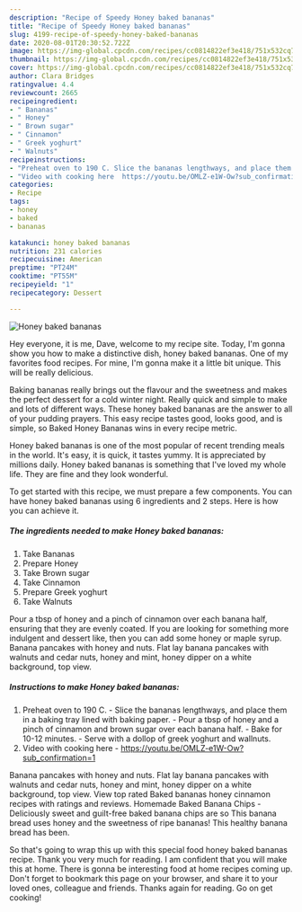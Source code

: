```yaml
---
description: "Recipe of Speedy Honey baked bananas"
title: "Recipe of Speedy Honey baked bananas"
slug: 4199-recipe-of-speedy-honey-baked-bananas
date: 2020-08-01T20:30:52.722Z
image: https://img-global.cpcdn.com/recipes/cc0814822ef3e418/751x532cq70/honey-baked-bananas-recipe-main-photo.jpg
thumbnail: https://img-global.cpcdn.com/recipes/cc0814822ef3e418/751x532cq70/honey-baked-bananas-recipe-main-photo.jpg
cover: https://img-global.cpcdn.com/recipes/cc0814822ef3e418/751x532cq70/honey-baked-bananas-recipe-main-photo.jpg
author: Clara Bridges
ratingvalue: 4.4
reviewcount: 2665
recipeingredient:
- " Bananas"
- " Honey"
- " Brown sugar"
- " Cinnamon"
- " Greek yoghurt"
- " Walnuts"
recipeinstructions:
- "Preheat oven to 190 C. Slice the bananas lengthways, and place them in a baking tray lined with baking paper.  Pour a tbsp of honey and a pinch of cinnamon and brown sugar over each banana half. Bake for 10-12 minutes. Serve with a dollop of greek yoghurt and wallnuts."
- "Video with cooking here  https://youtu.be/OMLZ-e1W-Ow?sub_confirmation=1"
categories:
- Recipe
tags:
- honey
- baked
- bananas

katakunci: honey baked bananas 
nutrition: 231 calories
recipecuisine: American
preptime: "PT24M"
cooktime: "PT55M"
recipeyield: "1"
recipecategory: Dessert

---
```



![Honey baked bananas](https://img-global.cpcdn.com/recipes/cc0814822ef3e418/751x532cq70/honey-baked-bananas-recipe-main-photo.jpg)

Hey everyone, it is me, Dave, welcome to my recipe site. Today, I'm gonna show you how to make a distinctive dish, honey baked bananas. One of my favorites food recipes. For mine, I'm gonna make it a little bit unique. This will be really delicious.

Baking bananas really brings out the flavour and the sweetness and makes the perfect dessert for a cold winter night. Really quick and simple to make and lots of different ways. These honey baked bananas are the answer to all of your pudding prayers. This easy recipe tastes good, looks good, and is simple, so Baked Honey Bananas wins in every recipe metric.

Honey baked bananas is one of the most popular of recent trending meals in the world. It's easy, it is quick, it tastes yummy. It is appreciated by millions daily. Honey baked bananas is something that I've loved my whole life. They are fine and they look wonderful.


To get started with this recipe, we must prepare a few components. You can have honey baked bananas using 6 ingredients and 2 steps. Here is how you can achieve it.

<!--inarticleads1-->

##### The ingredients needed to make Honey baked bananas:

1. Take  Bananas
1. Prepare  Honey
1. Take  Brown sugar
1. Take  Cinnamon
1. Prepare  Greek yoghurt
1. Take  Walnuts


Pour a tbsp of honey and a pinch of cinnamon over each banana half, ensuring that they are evenly coated. If you are looking for something more indulgent and dessert like, then you can add some honey or maple syrup. Banana pancakes with honey and nuts. Flat lay banana pancakes with walnuts and cedar nuts, honey and mint, honey dipper on a white background, top view. 

<!--inarticleads2-->

##### Instructions to make Honey baked bananas:

1. Preheat oven to 190 C. - Slice the bananas lengthways, and place them in a baking tray lined with baking paper.  - Pour a tbsp of honey and a pinch of cinnamon and brown sugar over each banana half. - Bake for 10-12 minutes. - Serve with a dollop of greek yoghurt and wallnuts.
1. Video with cooking here  - https://youtu.be/OMLZ-e1W-Ow?sub_confirmation=1


Banana pancakes with honey and nuts. Flat lay banana pancakes with walnuts and cedar nuts, honey and mint, honey dipper on a white background, top view. View top rated Baked bananas honey cinnamon recipes with ratings and reviews. Homemade Baked Banana Chips - Deliciously sweet and guilt-free baked banana chips are so This banana bread uses honey and the sweetness of ripe bananas! This healthy banana bread has been. 

So that's going to wrap this up with this special food honey baked bananas recipe. Thank you very much for reading. I am confident that you will make this at home. There is gonna be interesting food at home recipes coming up. Don't forget to bookmark this page on your browser, and share it to your loved ones, colleague and friends. Thanks again for reading. Go on get cooking!

